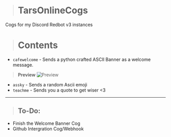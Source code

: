 > # TarsOnlineCogs
Cogs for my Discord Redbot v3 instances

> # Contents
- `cafewelcome` - Sends a python crafted ASCII Banner as a welcome message.
> **Preview**
> ![Preview](https://cdn.discordapp.com/attachments/614909956881121308/1057270424502816788/welcome-for-178603029115830282.gif)
- `assky` - Sends a random Ascii emoji
- `teachme` - Sends you a quote to get wiser <3

-----------------------------------------------------------------------------------------
> ## To-Do:
-  Finish the Welcome Banner Cog
-  Github Intergration Cog/Webhook

